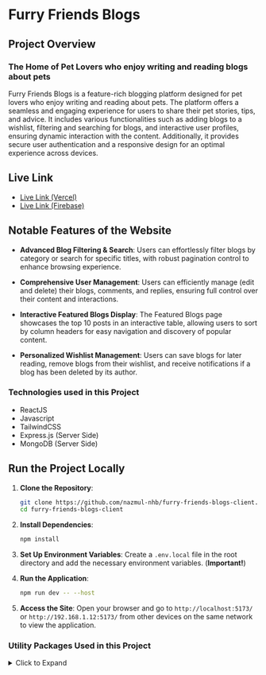 # Furry Friends Blogs

## Project Overview

### The Home of Pet Lovers who enjoy writing and reading blogs about pets

Furry Friends Blogs is a feature-rich blogging platform designed for pet lovers who enjoy writing and reading about pets. The platform offers a seamless and engaging experience for users to share their pet stories, tips, and advice. It includes various functionalities such as adding blogs to a wishlist, filtering and searching for blogs, and interactive user profiles, ensuring dynamic interaction with the content. Additionally, it provides secure user authentication and a responsive design for an optimal experience across devices.

## Live Link

- [Live Link (Vercel)](https://furry-friends-blogs-nhb.vercel.app)
- [Live Link (Firebase)](https://furry-friends-dcbd4.web.app)

## Notable Features of the Website

- **Advanced Blog Filtering & Search**: Users can effortlessly filter blogs by category or search for specific titles, with robust pagination control to enhance browsing experience.

- **Comprehensive User Management**: Users can efficiently manage (edit and delete) their blogs, comments, and replies, ensuring full control over their content and interactions.

- **Interactive Featured Blogs Display**: The Featured Blogs page showcases the top 10 posts in an interactive table, allowing users to sort by column headers for easy navigation and discovery of popular content.

- **Personalized Wishlist Management**: Users can save blogs for later reading, remove blogs from their wishlist, and receive notifications if a blog has been deleted by its author.

### Technologies used in this Project

- ReactJS
- Javascript
- TailwindCSS
- Express.js (Server Side)
- MongoDB (Server Side)

## Run the Project Locally

1. **Clone the Repository**:

    ```sh
    git clone https://github.com/nazmul-nhb/furry-friends-blogs-client.git
    cd furry-friends-blogs-client
    ```

2. **Install Dependencies**:

    ```sh
    npm install
    ```

3. **Set Up Environment Variables**: Create a `.env.local` file in the root directory and add the necessary environment variables. (**Important!**)

4. **Run the Application**:

    ```sh
    npm run dev -- --host
    ```

5. **Access the Site**: Open your browser and go to `http://localhost:5173/` or `http://192.168.1.12:5173/` from other devices on the same network to view the application.

### Utility Packages Used in this Project
<!-- markdownlint-disable MD033 -->
<details>
<summary>Click to Expand</summary>

- [tanstack-table](https://tanstack.com/table/latest) for showing interactive table on **Featured Blogs** page
- [tanstack-query](https://tanstack.com/query/latest) for managing states while fetching data (get)
- [axios](https://axios-http.com/docs/intro) for fetching data (CRUD)
- [framer-motion](https://www.npmjs.com/package/framer-motion) for *newsletter* section animation
- [react-photo-view](https://www.npmjs.com/package/react-photo-view) to view photos in full size on **Blog Details** page and in *Tips & Advice* section
- [lottie-react](https://lottiereact.com/components/Lottie#getting-started) for Animation on **ErrorPage**
- [react-hook-form](https://react-hook-form.com/) for handling forms
- [react-simple-typewriter](https://www.npmjs.com/package/react-simple-typewriter) in **Blog Details** page for comment heading
- [swiper](https://swiperjs.com/) for Slider/Swiper on Homepage Banner
- [animate.css](https://animate.style/) for Animation Effects on Preview modals on **Add & Update Blog** pages
- [react-tooltip](https://react-tooltip.com/) for showing tooltips
- [react-helmet-async](https://www.npmjs.com/package/react-helmet-async) for Dynamic Page Titles
- [react-icons](https://react-icons.github.io/react-icons/) for showing icons throughout the site
- [react-hot-toast](https://react-hot-toast.com/) for Showing Toasts
- [sweetalert2](https://sweetalert2.github.io/) for Showing Sweet Alerts
- [momentjs](https://momentjs.com/) to get time & handle time format
- [react-tabs](https://www.npmjs.com/package/react-tabs) in *Tips & Advice* section to show tabs

</details>
<!-- markdownlint-enable MD033 -->

<!-- 
### Notable Features & Description of the Project

#### Homepage

- A slider with thumbnails in the hero section, clicking on Read Blog will redirect to the blog details page
- In Recent Blogs section, there are 6 recent blog posts, users can either read the full blog on clicking read blog button or add to your wishlist (if you're a logged in user)
- Pet Tips & Advice section provides some tips & advice about pets
- FAQs section has Accordion to expand/collapse questions & answers
- There is Newsletter section where users can subscribe to the latest updates via email (Not Fully Functional)

#### All Blogs Page

- On All Blogs page, users will find all the blogs posted by all users
- Users can filter blogs by category or search for a particular blog title
- Users can also control pagination (i.e. how many blogs there should be in a page)
- Users can sort blogs on this page by latest or oldest posts (posting time)

#### Featured Blogs Page

- Showcase top 10 posts which contain more words in an interactive table
- Users can tap/click on a column header to sort the column alphabetically

#### Blog Details Page

- Blog Details is private route, meaning users should login first to navigate to this page, there is a *Go Back* button to navigate to the page they came from
- Users can comment on blogs and reply to the comments
- Users can edit and delete their comments & replies
- If a user is the blog author, s/he cannot comment but can reply to others' comments
- If a user is the blog author s/he can click Update button, it will open a new page where s/he can update the blog that s/he added, there is a cancel button to go back
- Users can preview the blog before clicking update button
- On clicking time fields or "Edited" button, users can see updated time for blog, comments or replies

#### User Profile Page

- Users can update/delete their blogs from their profile page

#### Wishlist Page

- On Wishlist Page, a user can find the blogs s/he has added for reading later, users can remove any blog from their wishlist
- If a blog in wishlist is deleted by the blog author, user will see that info in wishlist page and can remove that deleted blog from the wishlist

#### Add Blog Page

- On Add Blog page, users can add/post blogs, there is a cancel button to go back
- Users can preview the blog before posting to see how it will look after posting

#### Register Page

- On Register page, a user must fill in all the fields to create a new account. Password must be 8 characters long and must contain at least an upper case and lower case letter, a number and a symbol. If users don't follow these, they will notice error messages below the input fields and as toasts
- After successful registration, they will see a toast and will be redirected to login page to login

#### Login Page

- On Login page, users can login using email and password or with Google, Facebook or Github account.
- There is also a redirect link to navigate to the Register page if users need a new account
- After successful login, a toast will popup
- If the password and email do not match, users will see an error message as toast

#### Navbar & Others

- On **Navbar** beside user's profile picture, there is a theme toggler icon. Users can change theme from dark to light mode and vice versa by clicking this icon (No Third Party Package Used)
- If user clicks on the profile picture, it will open a menu containing user profile name with link to visit profile page and a logout button to log out from the site
- On **Navbar** beside Wishlist nav link, users can see the number of blogs in their wishlist
- On Homepage & Blog Details page, there is a horizontal bar below the navbar to see the progress of how much of the page is scrolled so far (No Third Party Package Used)
- There is a pair of scroll buttons on every page to scroll to top or bottom (No Third Party Package Used)
- If you enter any invalid URL suffix, you'll see a **404 Error Page**. This page has special animation effects
-->
